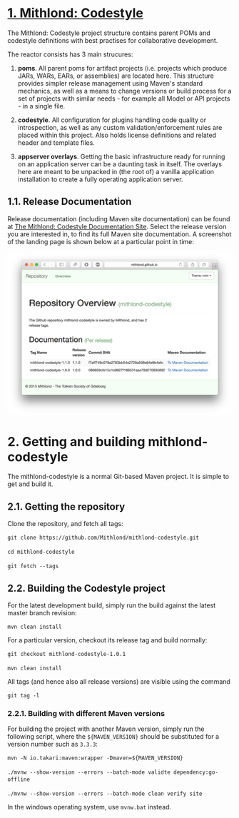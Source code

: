 # [1. Mithlond: Codestyle](http://mithlond.github.io/mithlond-codestyle)

The Mithlond: Codestyle project structure contains parent POMs and codestyle 
definitions with best practises for collaborative development.

The reactor consists has 3 main strucures:

1. **poms**. All parent poms for artifact projects (i.e. projects which produce JARs, WARs, EARs, 
   or assemblies) are located here. This structure provides simpler release management using Maven's 
   standard mechanics, as well as a means to change versions or build process for a set of projects 
   with similar needs - for example all Model or API projects - in a single file.
 
2. **codestyle**. All configuration for plugins handling code quality or introspection, as well as
   any custom validation/enforcement rules are placed within this project. Also holds license definitions and
   related header and template files.
   
3. **appserver overlays**. Getting the basic infrastructure ready for running on an application server
   can be a daunting task in itself. The overlays here are meant to be unpacked in (the root of) a vanilla
   application installation to create a fully operating application server.
          
## 1.1. Release Documentation

Release documentation (including Maven site documentation) can be found
at [The Mithlond: Codestyle Documentation Site](http://mithlond.github.io/mithlond-codestyle). 
Select the release version you are interested in, to find its full Maven site documentation.
A screenshot of the landing page is shown below at a particular point in time:

<img src="documentationStructure.png" />

# 2. Getting and building mithlond-codestyle

The mithlond-codestyle is a normal Git-based Maven project. 
It is simple to get and build it. 

## 2.1. Getting the repository

Clone the repository, and fetch all tags:

```
git clone https://github.com/Mithlond/mithlond-codestyle.git

cd mithlond-codestyle

git fetch --tags
```

## 2.2. Building the Codestyle project

For the latest development build, simply run the build against the latest master branch revision:  

```
mvn clean install
```

For a particular version, checkout its release tag and build normally:
 
```
git checkout mithlond-codestyle-1.0.1

mvn clean install
```

All tags (and hence also all release versions) are visible using the command
 
```
git tag -l
```

### 2.2.1. Building with different Maven versions

For building the project with another Maven version, simply run the following 
script, where the `${MAVEN_VERSION}` should be substituted for a version number
such as `3.3.3`:
  
```
mvn -N io.takari:maven:wrapper -Dmaven=${MAVEN_VERSION}

./mvnw --show-version --errors --batch-mode validte dependency:go-offline

./mvnw --show-version --errors --batch-mode clean verify site
```

In the windows operating system, use `mvnw.bat` instead.



